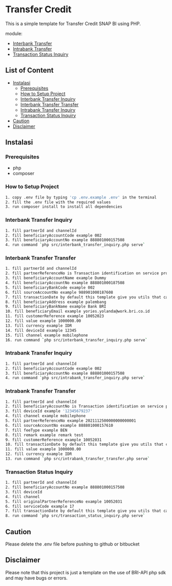 # Transfer Credit

This is a simple template for Transfer Credit SNAP BI using PHP.

module:
- [Interbank Transfer](https://developers.bri.co.id/en/snap-bi/api-account-inquiry-external-interbank-transfer#Transfer)
- [Intrabank Transfer](https://developers.bri.co.id/en/snap-bi/api-account-inquiry-internal-intrabank-transfer-v11)
- [Transaction Status Inquiry](https://developers.bri.co.id/en/snap-bi/api-transaction-status-inquiry)


## List of Content
- [Instalasi](#instalasi)
  - [Prerequisites](#prerequisites)
  - [How to Setup Project](#how-to-setup-project)
  - [Interbank Transfer Inquiry](#interbank-transfer-inquiry)
  - [Interbank Transfer Transfer](#interbank-transfer-transfer)
  - [Intrabank Transfer Inquiry](#intrabank-transfer-inquiry)
  - [Transaction Status Inquiry](#transaction-status-inquiry)
- [Caution](#caution)
- [Disclaimer](#disclaimer)

## Instalasi

### Prerequisites
- php
- composer

### How to Setup Project

```bash
1. copy .env file by typing 'cp .env.example .env' in the terminal
2. fill the .env file with the required values
3. run composer install to install all dependencies
```

### Interbank Transfer Inquiry
```bash
1. fill partnerId and channelId
2. fill beneficiaryAccountCode example 002
3. fill beneficiaryAccountNo example 888801000157508
4. run command `php src/interbank_transfer_inquiry.php serve`
```

### Interbank Transfer Transfer
```bash
1. fill partnerId and channelId
2. fill partnerReferenceNo is Transaction identification on service provider system example 2020102900000000000001
3. fill beneficiaryAccountName example Dummy
4. fill beneficiaryAccountNo example 888801000187508
5. fill beneficiaryBankCode example 002
6. fill sourceAccountNo example 988901000187608
7. fill transactionDate by default this template give you utils that can generate date
8. fill beneficiaryAddress example palembang
9. fill beneficiaryBankName example Bank BRI
10. fill beneficiaryEmail example yories.yolanda@work.bri.co.id
11. fill customerReference example 10052023
12. fill value example 1000000.00
13. fill currency example IDR
14. fill deviceId example 12345
15. fill channel example mobilephone
16. run command `php src/interbank_transfer_inquiry.php serve`
```

### Intrabank Transfer Inquiry
```bash
1. fill partnerId and channelId
2. fill beneficiaryAccountCode example 002
3. fill beneficiaryAccountNo example 888801000157508
4. run command `php src/intrabank_transfer_inquiry.php serve`
```

### Intrabank Transfer Transfer
```bash
1. fill partnerId and channelId
2. fill beneficiaryAccountNo is Transaction identification on service provider system example 2020102900000000000001
3. fill deviceId example '12345679237'
4. fill channel example mobilephone
5. fill partnerReferenceNo example 2021112500000000000001
6. fill sourceAccountNo example 888801000157610
7. fill feeType example BEN
8. fill remark example remark test
9. fill customerReference example 10052031
10. fill transactionDate by default this template give you utils that can generate date
11. fill value example 1000000.00
12. fill currency example IDR
13. run command `php src/intrabank_transfer_transfer.php serve`
```

### Transaction Status Inquiry
```bash
1. fill partnerId and channelId
2. fill beneficiaryAccountNo example 888801000157508
3. fill deviceId
4. fill channel
5. fill originalPartnerReferenceNo example 10052031
6. fill serviceCode example 17
7. fill transactionDate by default this template give you utils that can generate date example 2021-11-30T10:30:24+07:00
8. run command `php src/transaction_status_inquiry.php serve`
```

## Caution

Please delete the .env file before pushing to github or bitbucket

## Disclaimer

Please note that this project is just a template on the use of BRI-API php sdk and may have bugs or errors.
